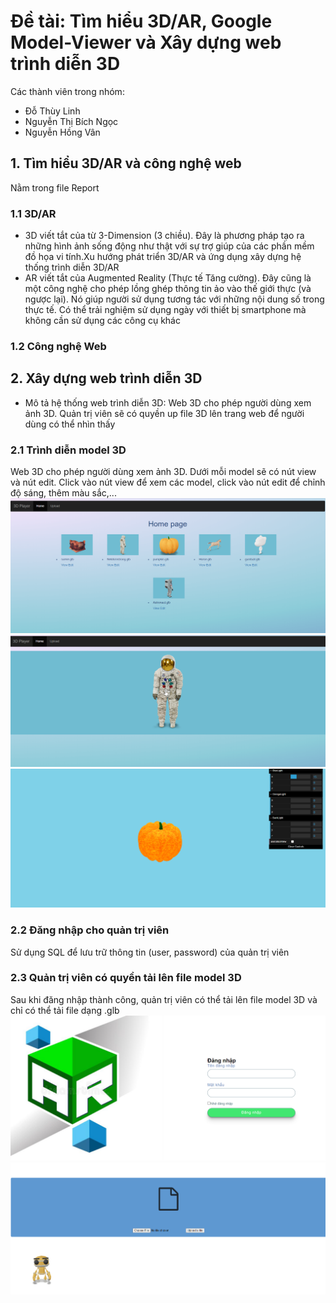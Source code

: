 # Đề tài: Tìm hiểu 3D/AR, Google Model-Viewer và Xây dựng web trình diễn 3D

Các thành viên trong nhóm:
- Đỗ Thùy Linh
- Nguyễn Thị Bích Ngọc
- Nguyễn Hồng Vân

## 1. Tìm hiểu 3D/AR và công nghệ web
Nằm trong file Report

### 1.1 3D/AR
-	3D viết tắt của từ 3-Dimension (3 chiều). Đây là phương pháp tạo ra những hình ảnh sống động như thật với sự trợ giúp của các phần mềm đồ họa vi tính.Xu hướng phát triển 3D/AR và ứng dụng xây dựng hệ thống trình diễn 3D/AR
-	AR viết tắt của Augmented Reality (Thực tế Tăng cường). Đây cũng là một công nghệ cho phép lồng ghép thông tin ảo vào thế giới thực (và ngược lại). Nó giúp người sử dụng tương tác với những nội dung số trong thực tế. Có thể trải nghiệm sử dụng ngày với thiết bị smartphone mà không cần sử dụng các công cụ khác

### 1.2 Công nghệ Web

## 2. Xây dựng web trình diễn 3D
- Mô tả hệ thống web trình diễn 3D: Web 3D cho phép người dùng xem ảnh 3D. Quản trị viên sẽ có quyền up file 3D lên trang web để người dùng có thể nhìn thấy
### 2.1 Trình diễn model 3D
Web 3D cho phép người dùng xem ảnh 3D. Dưới mỗi model sẽ có nút view và nút edit. Click vào nút view để xem các model, click vào nút edit để chỉnh độ sáng, thêm màu sắc,...
![Home](descriptionImg/home.png)
![View](descriptionImg/view.png)
![Edit](descriptionImg/edit.png)
### 2.2 Đăng nhập cho quản trị viên
Sử dụng SQL để lưu trữ thông tin (user, password) của quản trị viên

### 2.3 Quản trị viên có quyền tải lên file model 3D
Sau khi đăng nhập thành công, quản trị viên có thể tải lên file model 3D và chỉ có thể tải file dạng .glb
![Login](descriptionImg/login.png)
![Upload](descriptionImg/upload.png)